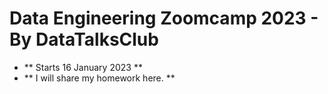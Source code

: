 # Data Engineering Zoomcamp 2023 - By DataTalksClub

* ** Starts 16 January 2023 **
* ** I will share my homework here. **
